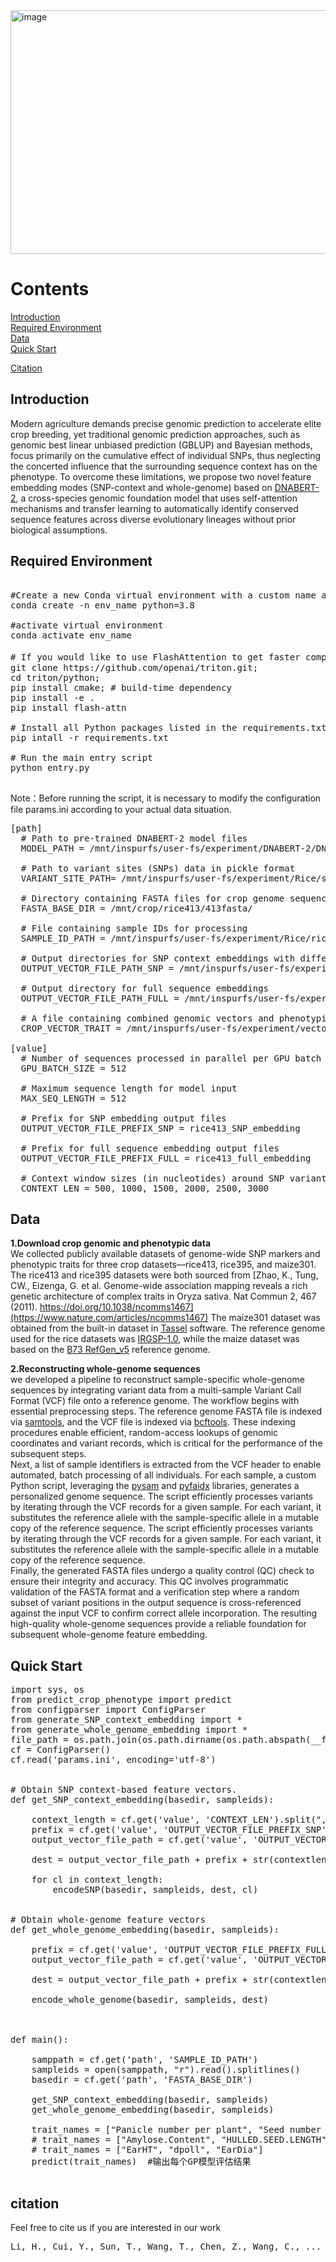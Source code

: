 <img width="558" height="390" alt="image" src="https://github.com/user-attachments/assets/57531a45-febe-4d75-aafa-67dbf75ebfaf" />


# Contents
[Introduction](#introduction)  
[Required Environment](#required-environment)  
[Data](#data)  
[Quick Start](#quick_start)

[Citation](#citation)


## Introduction
Modern agriculture demands precise genomic prediction to accelerate elite crop breeding, yet traditional genomic prediction approaches, such as genomic best linear unbiased prediction (GBLUP) and Bayesian methods, focus primarily on the cumulative effect of individual SNPs, thus neglecting the concerted influence that the surrounding sequence context has on the phenotype. To overcome these limitations, we propose two novel feature embedding modes (SNP-context and whole-genome) based on [DNABERT-2](https://github.com/MAGICS-LAB/DNABERT_2/tree/main), a cross-species genomic foundation model that uses self-attention mechanisms and transfer learning to automatically identify conserved sequence features across diverse evolutionary lineages without prior biological assumptions. 


## Required Environment

<pre> 
#Create a new Conda virtual environment with a custom name and specify Python version   
conda create -n env_name python=3.8

#activate virtual environment  
conda activate env_name  

# If you would like to use FlashAttention to get faster computation speeds and lower memory costs，you can install relative packages from source
git clone https://github.com/openai/triton.git;
cd triton/python;
pip install cmake; # build-time dependency
pip install -e .
pip install flash-attn
  
# Install all Python packages listed in the requirements.txt file
pip intall -r requirements.txt

# Run the main entry script
python entry.py

</pre>

Note：Before running the script, it is necessary to modify the configuration file params.ini according to your actual data situation.

<pre>
[path]
  # Path to pre-trained DNABERT-2 model files
  MODEL_PATH = /mnt/inspurfs/user-fs/experiment/DNABERT-2/DNABERT-2-117M

  # Path to variant sites (SNPs) data in pickle format
  VARIANT_SITE_PATH​= /mnt/inspurfs/user-fs/experiment/Rice/snposrice413.pkl

  # Directory containing FASTA files for crop genome sequences
  FASTA_BASE_DIR = /mnt/crop/rice413/413fasta/

  # File containing sample IDs for processing
  SAMPLE_ID_PATH = /mnt/inspurfs/user-fs/experiment/Rice/riceid413.txt

  # Output directories for SNP context embeddings with different window sizes
  OUTPUT_VECTOR_FILE_PATH_SNP = /mnt/inspurfs/user-fs/experiment/Rice/SNPvect/

  # Output directory for full sequence embeddings
  OUTPUT_VECTOR_FILE_PATH_FULL = /mnt/inspurfs/user-fs/experiment/Rice/Fullvect/  
  
  # A file containing combined genomic vectors and phenotypic traits, linked by sample IDs.
  CROP_VECTOR_TRAIT = /mnt/inspurfs/user-fs/experiment/vectortrait_rice413.csv

[value]
  # Number of sequences processed in parallel per GPU batch
  GPU_BATCH_SIZE = 512
  
  # Maximum sequence length for model input
  MAX_SEQ_LENGTH = 512
  
  # Prefix for SNP embedding output files
  OUTPUT_VECTOR_FILE_PREFIX_SNP = rice413_SNP_embedding
  
  # Prefix for full sequence embedding output files
  OUTPUT_VECTOR_FILE_PREFIX_FULL = rice413_full_embedding
  
  # Context window sizes (in nucleotides) around SNP variant sites
  CONTEXT_LEN = 500, 1000, 1500, 2000, 2500, 3000
</pre>


## Data
**1.Download crop genomic and phenotypic data**    
    We collected publicly available datasets of genome-wide SNP markers and phenotypic traits for three crop datasets—rice413, rice395, and maize301. The rice413 and rice395 datasets were both sourced from [Zhao, K., Tung, CW., Eizenga, G. et al. Genome-wide association mapping reveals a rich genetic architecture of complex traits in Oryza sativa. Nat Commun 2, 467 (2011). https://doi.org/10.1038/ncomms1467](https://www.nature.com/articles/ncomms1467) The maize301 dataset was obtained from the built-in dataset in [Tassel](https://pubmed.ncbi.nlm.nih.gov/17586829/) software. The reference genome used for the rice datasets was [IRGSP-1.0](https://plants.ensembl.org/Oryza_sativa/Info/Index), while the maize dataset was based on the [B73 RefGen_v5](https://plants.ensembl.org/Zea_mays/Info/Index) reference genome.

**2.Reconstructing whole-genome sequences**  
    we developed a pipeline to reconstruct sample-specific whole-genome sequences by integrating variant data from a multi-sample Variant Call Format (VCF) file onto a reference genome. The workflow begins with essential preprocessing steps. The reference genome FASTA file is indexed via [samtools](https://github.com/samtools/samtools), and the VCF file is indexed via [bcftools](https://github.com/samtools/bcftools). These indexing procedures enable efficient, random-access lookups of genomic coordinates and variant records, which is critical for the performance of the subsequent steps.   
    Next, a list of sample identifiers is extracted from the VCF header to enable automated, batch processing of all individuals. For each sample, a custom Python script, leveraging the [pysam](https://pypi.org/project/pysam/) and [pyfaidx](https://pypi.org/project/pyfaidx/) libraries, generates a personalized genome sequence. The script efficiently processes variants by iterating through the VCF records for a given sample. For each variant, it substitutes the reference allele with the sample-specific allele in a mutable copy of the reference sequence. The script efficiently processes variants by iterating through the VCF records for a given sample. For each variant, it substitutes the reference allele with the sample-specific allele in a mutable copy of the reference sequence.  
    Finally, the generated FASTA files undergo a quality control (QC) check to ensure their integrity and accuracy. This QC involves programmatic validation of the FASTA format and a verification step where a random subset of variant positions in the output sequence is cross-referenced against the input VCF to confirm correct allele incorporation. The resulting high-quality whole-genome sequences provide a reliable foundation for subsequent whole-genome feature embedding.

## Quick Start
<pre>
import sys, os
from predict_crop_phenotype import predict
from configparser import ConfigParser
from generate_SNP_context_embedding import *
from generate_whole_genome_embedding import *
file_path = os.path.join(os.path.dirname(os.path.abspath(__file__)), "params.ini")
cf = ConfigParser()
cf.read('params.ini', encoding='utf-8')


# Obtain SNP context-based feature vectors.
def get_SNP_context_embedding(basedir, sampleids):

    context_length = cf.get('value', 'CONTEXT_LEN').split(",")
    prefix = cf.get('value', 'OUTPUT_VECTOR_FILE_PREFIX_SNP')
    output_vector_file_path = cf.get('value', 'OUTPUT_VECTOR_FILE_PATH_SNP')

    dest = output_vector_file_path + prefix + str(contextlen) + ".csv"

    for cl in context_length:
        encodeSNP(basedir, sampleids, dest, cl)


# Obtain whole-genome feature vectors
def get_whole_genome_embedding(basedir, sampleids):

    prefix = cf.get('value', 'OUTPUT_VECTOR_FILE_PREFIX_FULL')
    output_vector_file_path = cf.get('value', 'OUTPUT_VECTOR_FILE_PATH_FULL')

    dest = output_vector_file_path + prefix + str(contextlen) + ".csv"

    encode_whole_genome(basedir, sampleids, dest)



def main():

    samppath = cf.get('path', 'SAMPLE_ID_PATH')
    sampleids = open(samppath, "r").read().splitlines()
    basedir = cf.get('path', 'FASTA_BASE_DIR')

    get_SNP_context_embedding(basedir, sampleids)
    get_whole_genome_embedding(basedir, sampleids)

    trait_names = ["Panicle number per plant", "Seed number per panicle", "Amylose content", "Alkali spreading value", "Protein content", "Seed length"]
    # trait_names = ["Amylose.Content", "HULLED.SEED.LENGTH"]
    # trait_names = ["EarHT", "dpoll", "EarDia"]
    predict(trait_names)  #输出每个GP模型评估结果

</pre>


## citation
Feel free to cite us if you are interested in our work
<pre>
Li, H., Cui, Y., Sun, T., Wang, T., Chen, Z., Wang, C., ... & Huang, J. (2025). Research on crop phenotype prediction using SNP context and whole-genome feature embedding. bioRxiv, 2025-04.
  </pre>












